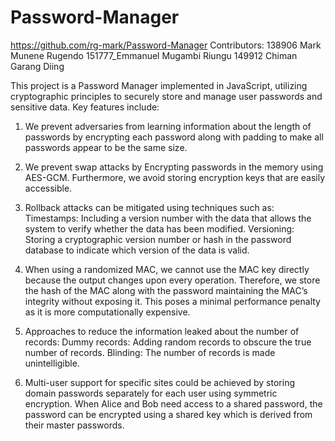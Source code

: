 # Password-Manager
https://github.com/rg-mark/Password-Manager
Contributors:
138906 Mark Munene Rugendo
151777_Emmanuel Mugambi Riungu
149912 Chiman Garang Diing

This project is a Password Manager implemented in JavaScript, utilizing cryptographic principles to securely store and manage user passwords and sensitive data. Key features include:


1. We prevent adversaries from learning information about the length of passwords by  encrypting each password along with padding to make all passwords appear to be the same size.

2. We prevent swap attacks by Encrypting passwords in the memory using AES-GCM. Furthermore, we avoid storing encryption keys that are easily accessible.

3. Rollback attacks can be mitigated using techniques such as:
Timestamps: Including a version number with the data that allows the system to verify whether the data has been modified.
Versioning: Storing a cryptographic version number or hash in the password database to indicate which version of the data is valid.

4. When using a randomized MAC, we cannot use the MAC key directly because the output changes upon every operation. Therefore, we store the hash of the MAC along with the password maintaining the MAC’s integrity without exposing it. This poses a minimal performance penalty as it is more computationally expensive.
  
5. Approaches to reduce the information leaked about the number of records:
 Dummy records: Adding random records to obscure the true number of records. 
 Blinding: The number of records is made unintelligible.

6. Multi-user support for specific sites could be achieved by storing domain passwords separately for each user using symmetric encryption. When Alice and Bob need access to a shared password, the password can be encrypted using a shared key which is derived from their master passwords.

